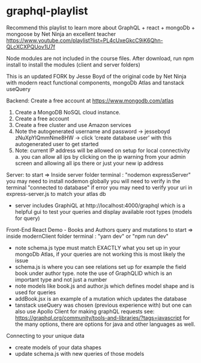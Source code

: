 # graphql-playlist
Recommend this playlist to learn more about GraphQL + react + mongoDb + mongoose by Net Ninja an excellent teacher
https://www.youtube.com/playlist?list=PL4cUxeGkcC9iK6Qhn-QLcXCXPQUov1U7f

Node modules are not included in the course files. After download, run npm install to install the modules (client and server folders)

This is an updated FORK by Jesse Boyd of the original code by Net Ninja with modern react functional components, mongoDb Atlas and tanstack useQuery

Backend: 
Create a free account at https://www.mongodb.com/atlas 
1.	Create a MongoDB NoSQL cloud instance.
2.	Create a free account
3.	Create a free cluster and use Amazon services
4.	Note the autogenerated username and password -> jesseboyd zNuXpYlQmmNme8HW -> click ‘create database user’ with this autogenerated user to get started
5.	Note: current IP address will be allowed on setup for local connectivity
    a. you can allow all ips by clicking on the ip warning from your admin screen and allowing all ips there or just your new ip address


Server:
to start => Inside server folder terminal : "nodemon expressServer"
you may need to install nodemon globally
you will need to verify in the terminal "connected to database" 
if error you may need to verify your uri in express-server.js to match your atlas db
* server includes GraphiQL at http://localhost:4000/graphql which is a helpful gui to test your queries and display available root types (models for query)

Front-End React Demo - Books and Authors query and mutations
to start => inside modernClient folder terminal : "yarn dev" or "npm run dev"
* note schema.js type must match EXACTLY what you set up in your mongoDb Atlas, if your queries are not working this is most likely the issue
* schema.js is where you can see relations set up for example the field book under author type.  note the use of GraphQLID which is an important type and not just a number
* note models like book.js and author.js which defines model shape and is used for queries
* addBook.jsx is an example of a mutation which updates the database
* tanstack useQuery was chosen (previous experience with) but one can also use Apollo Client for making graphQL requests
    see: https://graphql.org/community/tools-and-libraries/?tags=javascript for the many options, there are options for java and other languages as well.


Connecting to your unique data
* create models of your data shapes
* update schema.js with new queries of those models
